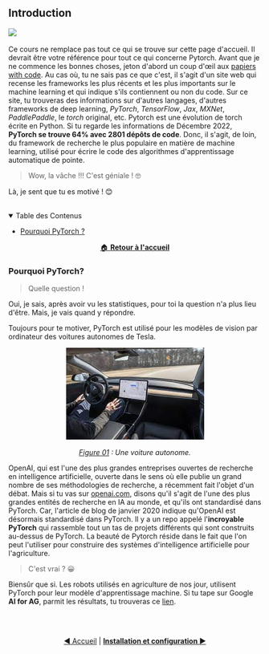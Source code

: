 ## Introduction
![](https://img.shields.io/badge/lastest-2023--05--05-success)
<!-- ![](https://img.shields.io/badge/status-en%20r%C3%A9daction%20-yellow) -->

Ce cours ne remplace pas tout ce qui se trouve sur cette page d'accueil.
Il devrait être votre référence pour tout ce qui concerne Pytorch.
Avant que je ne commence les bonnes choses, jeton d'abord un coup d'œil aux
[papiers with code](https://paperswithcode.com/trends). Au cas où, tu ne sais
pas ce que c'est, il s'agit d'un site web qui recense les frameworks les plus
récents et les plus importants sur le machine learning et qui indique s'ils
contiennent ou non du code. Sur ce site, tu trouveras des informations sur
d'autres langages, d'autres frameworks de deep learning, *PyTorch*,
*TensorFlow*, *Jax*, *MXNet*, *PaddlePaddle*, le *torch* original, etc.
Pytorch est une évolution de torch écrite en Python. Si tu regarde les
informations de Décembre 2022, **PyTorch se trouve 64% avec 2801 dépôts de
code**. Donc, il s'agit, de loin, du framework de recherche le plus populaire
en matière de machine learning, utilisé pour écrire le code des algorithmes
d'apprentissage automatique de pointe.

> Wow, la vâche !!! C'est géniale ! :nerd_face:

Là, je sent que tu es motivé ! :blush:

<br/>
<details id="table-content" open>
    <summary>Table des Contenus</summary>
    <ul>
        <li><a href="#pourquoi-pytorch">Pourquoi PyTorch ?</a></li>
    </ul>

</details>

<div align="center">

[:house: **Retour à l'accueil**](../README.md)

</div>

### Pourquoi PyTorch?
> Quelle question !

Oui, je sais, après avoir vu les statistiques, pour toi la question n'a plus
lieu d'être. Mais, je vais quand y répondre.

Toujours pour te motiver, PyTorch est utilisé pour les modèles de vision
par ordinateur des voitures autonomes de Tesla.

<div align="center">

![](./images/image_01.jpeg)

</div>
<p align="center">
<i>
<ins>Figure 01</ins> : Une voiture autonome.
</i>
</p>

OpenAI, qui est l'une des plus grandes entreprises ouvertes de recherche en
intelligence artificielle, ouverte dans le sens où elle publie un grand
nombre de ses méthodologies de recherche, a récemment fait l'objet d'un débat.
Mais si tu vas sur [openai.com](https://openai.com), disons qu'il s'agit de
l'une des plus grandes entités de recherche en IA au monde, et qu'ils ont
standardisé dans PyTorch. Car, l'article de blog de janvier 2020 indique
qu'OpenAI est désormais standardisé dans PyTorch. Il y a un repo appelé
l'**incroyable PyTorch** qui rassemble tout un tas de projets différents
qui sont construits au-dessus de PyTorch. La beauté de Pytorch réside dans
le fait que l'on peut l'utiliser pour construire des systèmes d'intelligence
artificielle pour l'agriculture. 

> C'est vrai ? :grinning:

Biensûr que si. Les robots utilisés en agriculture de nos jour, utilisent
PyTorch pour leur modèle d'apprentissage machine. Si tu tape sur Google
**AI for AG**, parmit les résultats, tu trouveras ce
[lien](https://medium.com/pytorch/ai-for-ag-production-machine-learning-for-agriculture-e8cfdb9849a1).


<br/>
<br/>
<div align="center">

[:arrow_backward: Accueil](../README.md)
| [**Installation et configuration :arrow_forward:**](../install/README.md)

</div>


